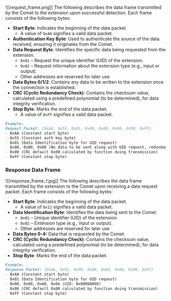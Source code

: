 ![[request_frame.png]]
The following describes the data frame transmitted by the Comet to the extension upon successful detection. Each frame consists of the following bytes:

- **Start Byte**: Indicates the beginning of the data packet.
    - A value of `0xAA` signifies a valid data packet.
- **Authentication Key Byte**: Used to authenticate the source of the data received, ensuring it originates from the Comet.
- **Data Request Byte**: Identifies the specific data being requested from the extension.
    - `0x01` – Request the unique identifier (UID) of the extension.
    - `0x02` – Request information about the extension type (e.g., input or output).
    - Other addresses are reserved for later use
- **Data Bytes 0/1/2**: Contains any data to be written to the extension once the connection is established.
- **CRC (Cyclic Redundancy Check)**: Contains the checksum value, calculated using a predefined polynomial (to be determined), for data integrity verification.
- **Stop Byte**: Marks the end of the data packet.
    - A value of `0xFF` signifies a valid data packet.

```markdown
Example:
Request Packet: {0xAA, 0x55, 0x01, 0x00, 0x00, 0x00, 0x00, 0xFF}
- 0xAA (Constant start byte)
- 0x55 (Constant auth key byte)
- 0x01 (Data Identification byte for UID request)
- 0x00, 0x00, 0x00 (No data to be sent along with UID request, redundancy)
- 0x00 (CRC default 0x00 calculated by function duing transmission)
- 0xFF (Constant stop byte)
```

### Response Data Frame
![[response_frame_f.jpg]]
The following describes the data frame transmitted by the extension to the Comet upon receiving a data request packet. Each frame consists of the following bytes:

- **Start Byte**: Indicates the beginning of the data packet.
    - A value of `0x11` signifies a valid data packet.
- **Data Identification Byte**: Identifies the data being sent to the Comet.
    - `0x01` – Unique identifier (UID) of the extension.
    - `0x02` – Extension type (e.g., input or output).
    - Other addresses are reserved for later use
- **Data Bytes 0-4:** Data that is requested by the Comet
- **CRC (Cyclic Redundancy Check)**: Contains the checksum value, calculated using a predefined polynomial (to be determined), for data integrity verification.
- **Stop Byte**: Marks the end of the data packet.

```markdown
Example:
Response Packet: {0xAA, 0x01, 0x00, 0x00, 0xA0, 0x66, 0x00, 0xFF}
- 0xAA (Constant start byte)
- 0x01 (Data Identification byte for UID request)
- 0x00, 0x00, 0xA0, 0x66 (UID: 0x0000A066)
- 0x00 (CRC default 0x00 calculated by function duing transmission)
- 0xFF (Constant stop byte)
```